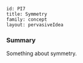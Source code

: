 ````
id: PI7
title: Symmetry
family: concept
layout: pervasiveIdea
````

### Summary

Something about symmetry.
